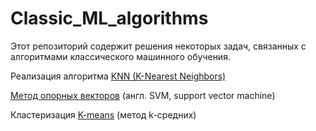 # Classic_ML_algorithms

Этот репозиторий содержит решения некоторых задач, связанных с алгоритмами классического машинного обучения.

Реализация алгоритма [KNN (K-Nearest Neighbors)](KNN.ipynb)

[Метод опорных векторов](SVM.ipynb) (англ. SVM, support vector machine) 

Кластеризация [K-means](K-means.ipynb) (метод k-средних)
